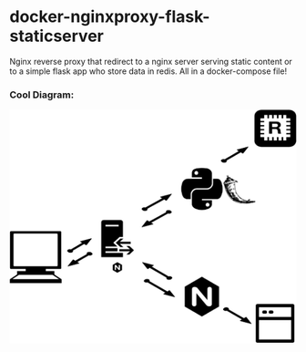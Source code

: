 # docker-nginxproxy-flask-staticserver
Nginx reverse proxy that redirect to a nginx server serving static content or to a simple flask app who store data in redis. All in a docker-compose file!

### Cool Diagram:
<p align="center">
  <img src="img/docker-intermediate.png"/>
</p>
